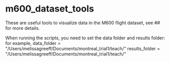 # m600_dataset_tools

These are useful tools to visualize data in the M600 flight dataset, see ## for more details. 

When running the scripts, you need to set the data folder and results folder: for example,
data_folder = "/Users/melissagreeff/Documents/montreal_trial1/teach/"
results_folder =  "/Users/melissagreeff/Documents/montreal_trial1/teach/"

